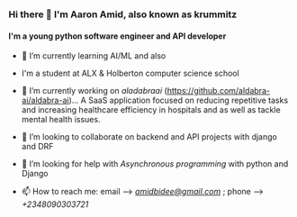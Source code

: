 ### Hi there 👋 I'm Aaron Amid, also known as krummitz

<!--
**AmidBidee/AmidBidee** is a ✨ _special_ ✨ repository because its `README.md` (this file) appears on your GitHub profile.

Here are some ideas to get you started:

- 🌱 I’m currently learning ...
- 
- 🤔 I’m looking for help with ...
- 💬 Ask me about ...
- 📫 How to reach me: ...
- 😄 Pronouns: ...
- ⚡ Fun fact: ...
-->
#### I'm a young python software engineer and API developer

- 🌱 I’m currently learning AI/ML and also

- I'm a student at ALX & Holberton computer science school

- 🔭 I’m currently working on *aladabraai* (https://github.com/aldabra-ai/aldabra-ai)... A SaaS application focused on reducing repetitive tasks and increasing healthcare efficiency in hospitals and as well as tackle mental health issues.

- 👯 I’m looking to collaborate on backend and API projects with django and DRF

- 🤔 I’m looking for help with *Asynchronous programming* with python and Django

- 📫 How to reach me: email --> *amidbidee@gmail.com* ; phone --> *+2348090303721*

